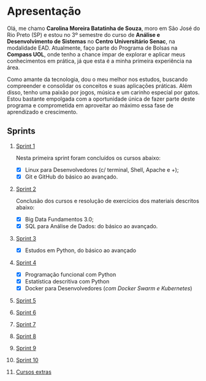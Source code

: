 # Apresentação  
Olá, me chamo **Carolina Moreira Batatinha de Souza**, moro em São José do Rio Preto (SP) e estou no 3º semestre do curso de **Análise e Desenvolvimento de Sistemas** no **Centro Universitário Senac**, na modalidade EAD. Atualmente, faço parte do Programa de Bolsas na **Compass UOL**, onde tenho a chance ímpar de explorar e aplicar meus conhecimentos em prática, já que esta é a minha primeira experiência na área.

Como amante da tecnologia, dou o meu melhor nos estudos, buscando compreender e consolidar os conceitos e suas aplicações práticas. Além disso, tenho uma paixão por jogos, música e um carinho especial por gatos. Estou bastante empolgada com a oportunidade única de fazer parte deste programa e comprometida em aproveitar ao máximo essa fase de aprendizado e crescimento.

## Sprints

1. [Sprint 1](Sprint%2001/README.md)  
   
    Nesta primeira sprint foram concluídos os cursos abaixo:  
      - [x] Linux para Desenvolvedores (c/ terminal, Shell, Apache e +);
      - [x] Git e GitHub do básico ao avançado.  
  
2. [Sprint 2](Sprint%2002/README.md)  
   
    Conclusão dos cursos e resolução de exercícios dos materiais descritos abaixo:
    - [x] Big Data Fundamentos 3.0;
    - [x] SQL para Análise de Dados: do básico ao avançado. 

3. [Sprint 3](Sprint%2003/README.md)   
    - [x] Estudos em Python, do básico ao avançado
  
4. [Sprint 4](Sprint%2004/README.md) 
    - [x] Programação funcional com Python
    - [x] Estatística descritiva com Python
    - [x] Docker para Desenvolvedores (*com Docker Swarm e Kubernetes*)
  
5. [Sprint 5](Sprint%2005/README.md) 
6. [Sprint 6](Sprint%2006/README.md) 
7. [Sprint 7](Sprint%2007/README.md) 
8. [Sprint 8](Sprint%2008/README.md) 
9.  [Sprint 9](Sprint%2009/README.md) 
10. [Sprint 10](Sprint%2010/README.md)  
11. [Cursos extras](Cursos%20Extras/README.md)


